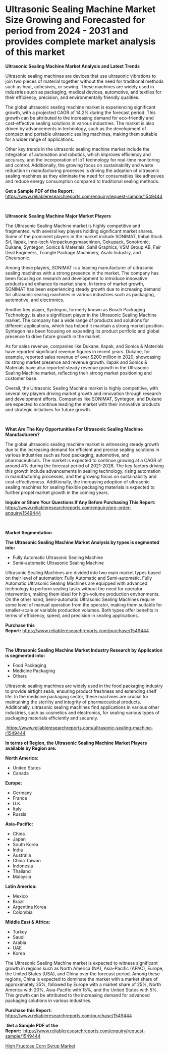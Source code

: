 <p><h1>Ultrasonic Sealing Machine Market Size Growing and Forecasted for period from 2024 - 2031 and provides complete market analysis of this market</h1></p><p><strong>Ultrasonic Sealing Machine Market Analysis and Latest Trends</strong></p>
<p><p>Ultrasonic sealing machines are devices that use ultrasonic vibrations to join two pieces of material together without the need for traditional methods such as heat, adhesives, or sewing. These machines are widely used in industries such as packaging, medical devices, automotive, and textiles for their efficiency, precision, and environmentally friendly qualities.</p><p>The global ultrasonic sealing machine market is experiencing significant growth, with a projected CAGR of 14.2% during the forecast period. This growth can be attributed to the increasing demand for eco-friendly and cost-effective sealing solutions in various industries. The market is also driven by advancements in technology, such as the development of compact and portable ultrasonic sealing machines, making them suitable for a wider range of applications.</p><p>Other key trends in the ultrasonic sealing machine market include the integration of automation and robotics, which improves efficiency and accuracy, and the incorporation of IoT technology for real-time monitoring and control. Additionally, the growing focus on sustainability and waste reduction in manufacturing processes is driving the adoption of ultrasonic sealing machines as they eliminate the need for consumables like adhesives and reduce energy consumption compared to traditional sealing methods.</p></p>
<p><strong>Get a Sample PDF of the Report:&nbsp;</strong> <a href="https://www.reliableresearchreports.com/enquiry/request-sample/1549444">https://www.reliableresearchreports.com/enquiry/request-sample/1549444</a></p>
<p>&nbsp;</p>
<p><strong>Ultrasonic Sealing Machine Major Market Players</strong></p>
<p><p>The Ultrasonic Sealing Machine market is highly competitive and fragmented, with several key players holding significant market shares. Some of the prominent players in the market include SONIMAT, Imbal Stock Srl, Ilapak, Inno-tech Verpackungsmaschinen, Gekupack, Sonotronic, Dukane, Syntegon, Sonics & Materials, Sahil Graphics, VSM Group AB, Fair Deal Engineers, Triangle Package Machinery, Asahi Industry, and Cheersonic.</p><p>Among these players, SONIMAT is a leading manufacturer of ultrasonic sealing machines with a strong presence in the market. The company has been focusing on research and development to introduce innovative products and enhance its market share. In terms of market growth, SONIMAT has been experiencing steady growth due to increasing demand for ultrasonic sealing machines in various industries such as packaging, automotive, and electronics.</p><p>Another key player, Syntegon, formerly known as Bosch Packaging Technology, is also a significant player in the Ultrasonic Sealing Machine market. The company has a wide range of products and solutions for different applications, which has helped it maintain a strong market position. Syntegon has been focusing on expanding its product portfolio and global presence to drive future growth in the market.</p><p>As for sales revenue, companies like Dukane, Ilapak, and Sonics & Materials have reported significant revenue figures in recent years. Dukane, for example, reported sales revenue of over $200 million in 2020, showcasing its strong market presence and revenue growth. Ilapak and Sonics & Materials have also reported steady revenue growth in the Ultrasonic Sealing Machine market, reflecting their strong market positioning and customer base.</p><p>Overall, the Ultrasonic Sealing Machine market is highly competitive, with several key players driving market growth and innovation through research and development efforts. Companies like SONIMAT, Syntegon, and Dukane are expected to continue leading the market with their innovative products and strategic initiatives for future growth.</p></p>
<p>&nbsp;</p>
<p><strong>What Are The Key Opportunities For Ultrasonic Sealing Machine Manufacturers?</strong></p>
<p><p>The global ultrasonic sealing machine market is witnessing steady growth due to the increasing demand for efficient and precise sealing solutions in various industries such as food packaging, automotive, and pharmaceuticals. The market is expected to continue growing at a CAGR of around 4% during the forecast period of 2021-2026. The key factors driving this growth include advancements in sealing technology, rising automation in manufacturing processes, and the growing focus on sustainability and cost-effectiveness. Additionally, the increasing adoption of ultrasonic sealing machines for sealing flexible packaging materials is expected to further propel market growth in the coming years.</p></p>
<p><strong>Inquire or Share Your Questions If Any Before Purchasing This Report:</strong> <a href="https://www.reliableresearchreports.com/enquiry/pre-order-enquiry/1549444">https://www.reliableresearchreports.com/enquiry/pre-order-enquiry/1549444</a></p>
<p>&nbsp;</p>
<p><strong>Market Segmentation</strong></p>
<p><strong>The Ultrasonic Sealing Machine Market Analysis by types is segmented into:</strong></p>
<p><ul><li>Fully Automatic Ultrasonic Sealing Machine</li><li>Semi-automatic Ultrasonic Sealing Machine</li></ul></p>
<p><p>Ultrasonic Sealing Machines are divided into two main market types based on their level of automation: Fully Automatic and Semi-automatic. Fully Automatic Ultrasonic Sealing Machines are equipped with advanced technology to perform sealing tasks without the need for operator intervention, making them ideal for high-volume production environments. On the other hand, Semi-automatic Ultrasonic Sealing Machines require some level of manual operation from the operator, making them suitable for smaller-scale or variable production volumes. Both types offer benefits in terms of efficiency, speed, and precision in sealing applications.</p></p>
<p><strong>Purchase this Report:&nbsp;</strong><a href="https://www.reliableresearchreports.com/purchase/1549444">https://www.reliableresearchreports.com/purchase/1549444</a></p>
<p>&nbsp;</p>
<p><strong>The Ultrasonic Sealing Machine Market Industry Research by Application is segmented into:</strong></p>
<p><ul><li>Food Packaging</li><li>Medicine Packaging</li><li>Others</li></ul></p>
<p><p>Ultrasonic sealing machines are widely used in the food packaging industry to provide airtight seals, ensuring product freshness and extending shelf life. In the medicine packaging sector, these machines are crucial for maintaining the sterility and integrity of pharmaceutical products. Additionally, ultrasonic sealing machines find applications in various other industries, such as cosmetics and electronics, for sealing various types of packaging materials efficiently and securely.</p></p>
<p><a href="https://www.reliableresearchreports.com/ultrasonic-sealing-machine-r1549444">&nbsp;https://www.reliableresearchreports.com/ultrasonic-sealing-machine-r1549444</a></p>
<p><strong>In terms of Region, the Ultrasonic Sealing Machine Market Players available by Region are:</strong></p>
<p>
    <p> <strong> North America: </strong>
        <ul>
            <li>United States</li>
            <li>Canada</li>
        </ul>
        </p> 
    <p> <strong> Europe: </strong>
        <ul>
            <li>Germany</li>
            <li>France</li>
            <li>U.K.</li>
            <li>Italy</li>
            <li>Russia</li>
        </ul>
        </p> 
    <p> <strong> Asia-Pacific: </strong>
        <ul>
            <li>China</li>
            <li>Japan</li>
            <li>South Korea</li>
            <li>India</li>
            <li>Australia</li>
            <li>China Taiwan</li>
            <li>Indonesia</li>
            <li>Thailand</li>
            <li>Malaysia</li>
        </ul>
        </p> 
    <p> <strong> Latin America: </strong>
        <ul>
            <li>Mexico</li>
            <li>Brazil</li>
            <li>Argentina Korea</li>
            <li>Colombia</li>
        </ul>
        </p> 
    <p> <strong> Middle East & Africa: </strong>
        <ul>
            <li>Turkey</li>
            <li>Saudi</li>
            <li>Arabia</li>
            <li>UAE</li>
            <li>Korea</li>
        </ul>
    </p>
    </p>
<p><p>The Ultrasonic Sealing Machine market is expected to witness significant growth in regions such as North America (NA), Asia-Pacific (APAC), Europe, the United States (USA), and China over the forecast period. Among these regions, China is expected to dominate the market with a market share of approximately 35%, followed by Europe with a market share of 25%, North America with 20%, Asia-Pacific with 15%, and the United States with 5%. This growth can be attributed to the increasing demand for advanced packaging solutions in various industries.</p></p>
<p><strong>Purchase this Report: </strong><a href="https://www.reliableresearchreports.com/purchase/1549444">https://www.reliableresearchreports.com/purchase/1549444</a></p>
<p>&nbsp;<strong>Get a Sample PDF of the Report:&nbsp;&nbsp;</strong><a href="https://www.reliableresearchreports.com/enquiry/request-sample/1549444">https://www.reliableresearchreports.com/enquiry/request-sample/1549444</a></p>
<p><strong></strong></p>
<p><p><a href="https://github.com/joanneharris67856/Market-Research-Report-List-1/blob/main/high-fructose-corn-syrup-market.md">High Fructose Corn Syrup Market</a></p></p>